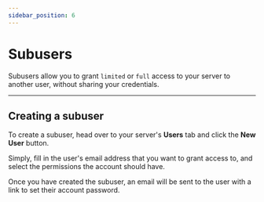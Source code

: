 ```yaml
---
sidebar_position: 6
---
```


# Subusers

Subusers allow you to grant `limited` or `full` access to your server to another user, without sharing your credentials.

---

## Creating a subuser

To create a subuser, head over to your server's **Users** tab and click the **New User** button.

Simply, fill in the user's email address that you want to grant access to, and select the permissions the account should have.

Once you have created the subuser, an email will be sent to the user with a link to set their account password.